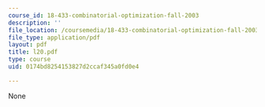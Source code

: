```yaml
---
course_id: 18-433-combinatorial-optimization-fall-2003
description: ''
file_location: /coursemedia/18-433-combinatorial-optimization-fall-2003/0174bd8254153827d2ccaf345a0fd0e4_l20.pdf
file_type: application/pdf
layout: pdf
title: l20.pdf
type: course
uid: 0174bd8254153827d2ccaf345a0fd0e4

---
```

None